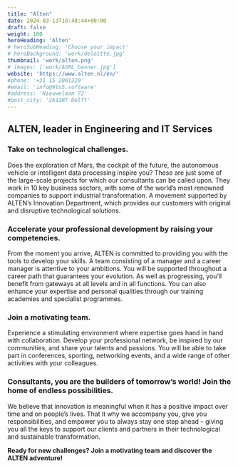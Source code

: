 ```yaml
---
title: "Alten"
date: 2024-03-13T10:48:44+00:00
draft: false
weight: 100
heroHeading: 'Alten'
# heroSubHeading: 'Choose your impact'
# heroBackground: 'work/deloitte.jpg'
thumbnail: 'work/alten.png'
# images: ['work/ASML_banner.jpg']
website: 'https://www.alten.nl/en/'
#phone: '+31 15 2001220'
#email: 'info@9to5.software'
#address: 'Nieuwelaan 72'
#post_city: '2611RT Delft'
---
```



## ALTEN, leader in Engineering and IT Services

### Take on technological challenges.
Does the exploration of Mars, the cockpit of the future, the autonomous vehicle or intelligent data processing inspire you?
These are just some of the large-scale projects for which our consultants can be called upon. They work in 10 key business sectors, with some of the world’s most renowned companies to support industrial transformation. A movement supported by ALTEN’s Innovation Department, which provides our customers with original and disruptive technological solutions.

### Accelerate your professional development by raising your competencies.
From the moment you arrive, ALTEN is committed to providing you with the tools to develop your skills. A team consisting of a manager and a career manager is attentive to your ambitions. You will be supported throughout a career path that guarantees your evolution. As well as progressing, you’ll benefit from gateways at all levels and in all functions. You can also enhance your expertise and personal qualities through our training academies and specialist programmes.

### Join a motivating team.
Experience a stimulating environment where expertise goes hand in hand with collaboration. Develop your professional network, be inspired by our communities, and share your talents and passions. You will be able to take part in conferences, sporting, networking events, and a wide range of other activities with your colleagues.

### Consultants, you are the builders of tomorrow’s world! Join the home of endless possibilities.
We believe that innovation is meaningful when it has a positive impact over time and on people’s lives. That it why we accompany you, give you responsibilities, and empower you to always stay one step ahead – giving you all the keys to support our clients and partners in their technological and sustainable transformation.

**Ready for new challenges? Join a motivating team and discover the ALTEN adventure!**
